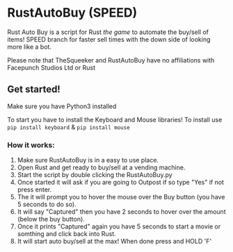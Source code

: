 # RustAutoBuy (SPEED)
Rust Auto Buy is a script for Rust *the game* to automate the buy/sell of items!
SPEED branch for faster sell times with the down side of looking more like a bot.

Please note that TheSqueeker and RustAutoBuy have no affiliations with Facepunch Studios Ltd or Rust

## Get started!
Make sure you have Python3 installed

To start you have to install the Keyboard and Mouse libraries!
To install use ```pip install keyboard``` & ```pip install mouse```

### How it works:
1. Make sure RustAutoBuy is in a easy to use place.
2. Open Rust and get ready to buy/sell at a vending machine.
3. Start the script by double clicking the RustAutoBuy.py
4. Once started it will ask if you are going to Outpost if so type "Yes" if not press enter.
5. The it will prompt you to hover the mouse over the Buy button (you have 5 seconds to do so).
6. It will say "Captured" then you have 2 seconds to hover over the amount (below the buy button).
7. Once it prints "Captured" again you have 5 seconds to start a movie or somthing and click back into Rust.
8. It will start auto buy/sell at the max! When done press and HOLD 'F'
